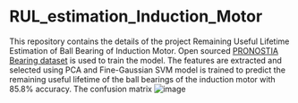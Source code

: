 # RUL_estimation_Induction_Motor
This repository contains the details of the project Remaining Useful Lifetime Estimation of Ball Bearing of Induction Motor.
Open sourced [PRONOSTIA Bearing dataset](https://paperswithcode.com/dataset/pronostia-bearing-dataset) is used to train the model. The features are extracted and selected using PCA and Fine-Gaussian SVM model is trained to predict the remaining useful lifetime of the ball bearings of the induction motor with 85.8% accuracy.
The confusion matrix
![image](https://github.com/user-attachments/assets/d8f694a1-8513-4460-97df-5f92b091b5f5)
